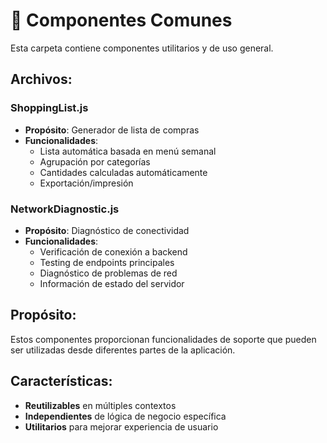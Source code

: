 # 🔧 Componentes Comunes

Esta carpeta contiene componentes utilitarios y de uso general.

## Archivos:

### **ShoppingList.js**
- **Propósito**: Generador de lista de compras
- **Funcionalidades**:
  - Lista automática basada en menú semanal
  - Agrupación por categorías
  - Cantidades calculadas automáticamente
  - Exportación/impresión

### **NetworkDiagnostic.js**
- **Propósito**: Diagnóstico de conectividad
- **Funcionalidades**:
  - Verificación de conexión a backend
  - Testing de endpoints principales
  - Diagnóstico de problemas de red
  - Información de estado del servidor

## Propósito:
Estos componentes proporcionan funcionalidades de soporte que pueden ser utilizadas desde diferentes partes de la aplicación.

## Características:
- **Reutilizables** en múltiples contextos
- **Independientes** de lógica de negocio específica
- **Utilitarios** para mejorar experiencia de usuario